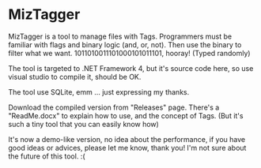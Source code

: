 # MizTagger

MizTagger is a tool to manage files with Tags.
Programmers must be familiar with flags and binary logic (and, or, not). Then use the binary to filter what we want.
1011010011101000101011101, hooray! (Typed randomly)

The tool is targeted to .NET Framework 4, but it's source code here, so use visual studio to compile it, should be OK.

The tool use SQLite, emm ... just expressing my thanks.

Download the compiled version from "Releases" page.
There's a "ReadMe.docx" to explain how to use, and the concept of Tags. (But it's such a tiny tool that you can easily know how)

It's now a demo-like version, no idea about the performance, if you have good ideas or advices, please let me know, thank you!
I'm not sure about the future of this tool. :(
